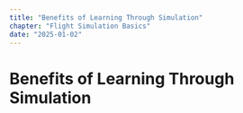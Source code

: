 ```yaml
---
title: "Benefits of Learning Through Simulation"
chapter: "Flight Simulation Basics"
date: "2025-01-02"
---
```


# Benefits of Learning Through Simulation
